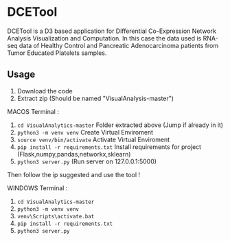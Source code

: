 # DCETool 

DCETool is a D3 based application for Differential Co-Expression Network Analysis Visualization and Computation. In this case the data used is RNA-seq data of Healthy Control and Pancreatic Adenocarcinoma patients from Tumor Educated Platelets samples.

## Usage

1) Download the code 
2) Extract zip (Should be named "VisualAnalysis-master")

MACOS Terminal :

1) ``cd VisualAnalytics-master`` Folder extracted above (Jump if already in it)
2) ``python3 -m venv venv`` Create Virtual Enviroment
3) ``source venv/bin/activate`` Activate Virtual Enviroment
4) ``pip install -r requirements.txt`` Install requirements for project (Flask,numpy,pandas,networkx,sklearn)
5) ``python3 server.py`` (Run server on 127.0.0.1:5000)

Then follow the ip suggested and use the tool !

WINDOWS Terminal :

1) ``cd VisualAnalytics-master``
2) ``python3 -m venv venv``
3) ``venv\Scripts\activate.bat``
4) ``pip install -r requirements.txt``
5) ``python3 server.py``
